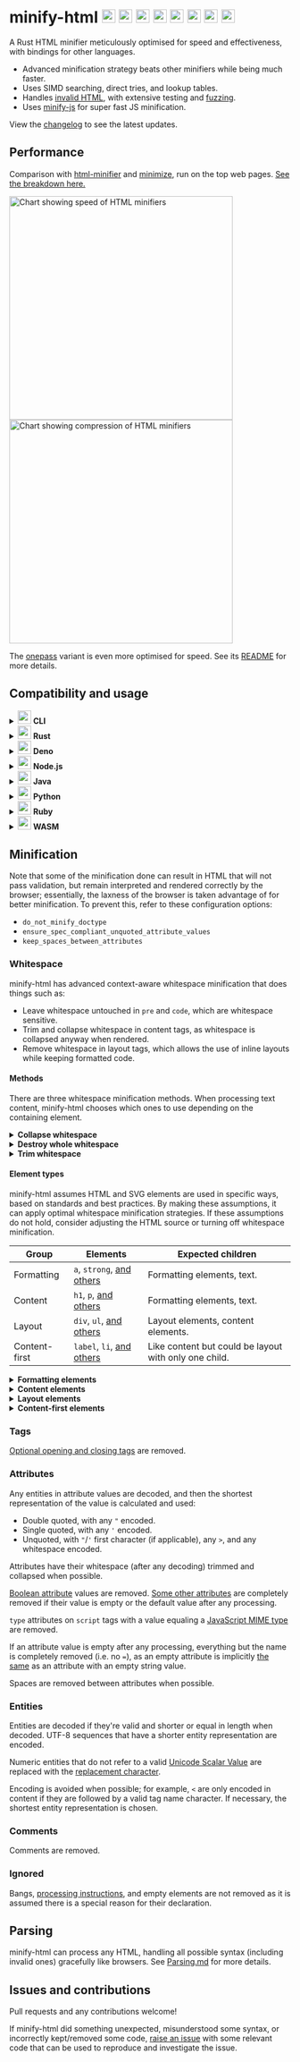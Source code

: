 <h1>
minify-html
<img width="24" src="https://wilsonl.in/minify-html/icon/cli.png">
<img width="24" src="https://wilsonl.in/minify-html/icon/deno.png">
<img width="24" src="https://wilsonl.in/minify-html/icon/java.png">
<img width="24" src="https://wilsonl.in/minify-html/icon/nodejs.png">
<img width="24" src="https://wilsonl.in/minify-html/icon/python.png">
<img width="24" src="https://wilsonl.in/minify-html/icon/ruby.png">
<img width="24" src="https://wilsonl.in/minify-html/icon/rust.png">
<img width="24" src="https://wilsonl.in/minify-html/icon/wasm.png">
</h1>

A Rust HTML minifier meticulously optimised for speed and effectiveness, with bindings for other languages.

- Advanced minification strategy beats other minifiers while being much faster.
- Uses SIMD searching, direct tries, and lookup tables.
- Handles [invalid HTML](./notes/Parsing.md), with extensive testing and [fuzzing](./fuzz).
- Uses [minify-js](https://github.com/wilsonzlin/minify-js) for super fast JS minification.

View the [changelog](./CHANGELOG.md) to see the latest updates.

## Performance

Comparison with [html-minifier](https://github.com/kangax/html-minifier) and [minimize](https://github.com/Swaagie/minimize), run on the top web pages. [See the breakdown here.](./bench)

<img width="400" alt="Chart showing speed of HTML minifiers" src="https://wilsonl.in/minify-html/bench/0.9.1/core/average-speeds.png"><img width="400" alt="Chart showing compression of HTML minifiers" src="https://wilsonl.in/minify-html/bench/0.9.1/core/average-sizes.png">

The [onepass](https://github.com/wilsonzlin/minify-html/tree/master/rust/onepass) variant is even more optimised for speed. See its [README](https://github.com/wilsonzlin/minify-html/tree/master/rust/onepass) for more details.

## Compatibility and usage

<details>
<summary><img width="24" src="https://wilsonl.in/minify-html/icon/cli.png"> <strong>CLI</strong></summary>

Precompiled binaries are available for Linux, macOS, and Windows.

### Get

[Linux x64](https://wilsonl.in/minify-html/bin/0.9.1-linux-x86_64) |
[Linux ARM64](https://wilsonl.in/minify-html/bin/0.9.1-linux-arm64) |
[macOS x64](https://wilsonl.in/minify-html/bin/0.9.1-macos-x86_64) |
[macOS ARM64](https://wilsonl.in/minify-html/bin/0.9.1-macos-arm64) |
[Windows x64](https://wilsonl.in/minify-html/bin/0.9.1-windows-x86_64.exe)

### Use

Use the `--help` argument for more details.

```bash
minify-html --output /path/to/output.min.html --keep-closing-tags --minify-css /path/to/src.html
```

</details>

<details>
<summary><img width="24" src="https://wilsonl.in/minify-html/icon/rust.png"> <strong>Rust</strong></summary>

### Get

```toml
[dependencies]
minify-html = "0.9.1"
```

### Use

Check out the [docs](https://docs.rs/minify-html) for API and usage examples.

</details>

<details>
<summary><img width="24" src="https://wilsonl.in/minify-html/icon/deno.png"> <strong>Deno</strong></summary>

- Package: https://wilsonl.in/minify-html/deno/0.9.1/index.js
- Binding: [WASM](https://webassembly.org/)
- Platforms: All

### Use

```ts
import init, {minify} from "https://wilsonl.in/minify-html/deno/0.9.1/index.js";

const encoder = new TextEncoder();
const decoder = new TextDecoder();

await init();

const minified = decoder.decode(minify(encoder.encode("<p>  Hello, world!  </p>"), { keep_spaces_between_attributes: true, keep_comments: true }));
```

All [`Cfg` fields](https://docs.rs/minify-html/latest/minify_html/struct.Cfg.html) are available as snake_case properties on the object provided as the second argument; if any are not set, they default to `false`.

</details>

<details>
<summary><img width="24" src="https://wilsonl.in/minify-html/icon/nodejs.png"> <strong>Node.js</strong></summary>

- Package: [@minify-html/node](https://www.npmjs.com/package/@minify-html/node)
- Binding: [Neon](https://github.com/neon-bindings/neon)
- Platforms: Linux (ARM64 and x64), macOS (ARM64 and x64), Windows (x64); Node.js 8.6.0 and higher

### Get

Using npm:

```bash
npm i @minify-html/node
```

Using Yarn:

```bash
yarn add @minify-html/node
```

### Use

TypeScript definitions are available.

```ts
import * as minifyHtml from "@minify-html/node";
// Or `const minifyHtml = require("@minify-html/node")` if not using TS/ESM.

const minified = minifyHtml.minify("<p>  Hello, world!  </p>", { keep_spaces_between_attributes: true, keep_comments: true });
```

All [`Cfg` fields](https://docs.rs/minify-html/latest/minify_html/struct.Cfg.html) are available as snake_case properties on the object provided as the second argument; if any are not set, they default to `false`.

</details>

<details>
<summary><img width="24" src="https://wilsonl.in/minify-html/icon/java.png"> <strong>Java</strong></summary>

- Package: [in.wilsonl.minifyhtml](https://search.maven.org/artifact/in.wilsonl.minifyhtml/minify-html)
- Binding: [JNI](https://github.com/jni-rs/jni-rs)
- Platforms: Linux, macOS, Windows; Java 7 and higher

### Get

Add as a Maven dependency:

```xml
<dependency>
  <groupId>in.wilsonl.minifyhtml</groupId>
  <artifactId>minify-html</artifactId>
  <version>0.9.1</version>
</dependency>
```

### Use

```java
import in.wilsonl.minifyhtml.Configuration;
import in.wilsonl.minifyhtml.MinifyHtml;

Configuration cfg = new Configuration.Builder()
    .setKeepHtmlAndHeadOpeningTags(true)
    .setMinifyCss(true)
    .build();

String minified = MinifyHtml.minify("<p>  Hello, world!  </p>", cfg);
```

All [`Cfg` fields](https://docs.rs/minify-html/latest/minify_html/struct.Cfg.html) are available as camelCase setter methods on the `Builder`; if any are not set, they default to `false`.

</details>

<details>
<summary><img width="24" src="https://wilsonl.in/minify-html/icon/python.png"> <strong>Python</strong></summary>

- Package: [minify-html](https://pypi.org/project/minify-html)
- Binding: [PyO3](https://github.com/PyO3/pyo3)
- Platforms: Linux (ARM64 and x64), macOS (ARM64 and x64), Windows (x64); Python 3.8 to 3.10

### Get

Add the PyPI project as a dependency and install it using `pip` or `pipenv`.

### Use

```python
import minify_html

minified = minify_html.minify("<p>  Hello, world!  </p>", minify_js=True, remove_processing_instructions=True)
```

All [`Cfg` fields](https://docs.rs/minify-html/latest/minify_html/struct.Cfg.html) are available as Python keyword arguments; if any are omitted, they default to `False`.

</details>

<details>
<summary><img width="24" src="https://wilsonl.in/minify-html/icon/ruby.png"> <strong>Ruby</strong></summary>

- Package: [minify_html](https://rubygems.org/gems/minify_html)
- Binding: [Rutie](https://github.com/danielpclark/rutie)
- Platforms: Linux, macOS; Ruby 2.5 and higher

### Get

Add the library as a dependency to `Gemfile` or `*.gemspec`.

### Use

```ruby
require 'minify_html'

print MinifyHtml.minify("<p>  Hello, world!  </p>", { :keep_spaces_between_attributes => true, :minify_js => true })
```

All [`Cfg` fields](https://docs.rs/minify-html/latest/minify_html/struct.Cfg.html) are available; if any are omitted, they default to `false`.

</details>

<details>
<summary><img width="24" src="https://wilsonl.in/minify-html/icon/wasm.png"> <strong>WASM</strong></summary>

- Package: [@minify-html/wasm](https://npmjs.org/package/@minify-html/wasm)
- Binding: [WASM](https://webassembly.org/)
- Platforms: All

A bundler may be required to use the WebAssembly module, see [this](https://rustwasm.github.io/wasm-bindgen/reference/deployment.html#bundlers) for more details.

### Use

```ts
import init, {minify} from "@minify-html/wasm";

const encoder = new TextEncoder();
const decoder = new TextDecoder();

await init();

const minified = decoder.decode(minify(encoder.encode("<p>  Hello, world!  </p>"), { keep_spaces_between_attributes: true, keep_comments: true }));
```

All [`Cfg` fields](https://docs.rs/minify-html/latest/minify_html/struct.Cfg.html) are available as snake_case properties on the object provided as the second argument; if any are not set, they default to `false`.

</details>

## Minification

Note that some of the minification done can result in HTML that will not pass validation, but remain interpreted and rendered correctly by the browser; essentially, the laxness of the browser is taken advantage of for better minification. To prevent this, refer to these configuration options:

- `do_not_minify_doctype`
- `ensure_spec_compliant_unquoted_attribute_values`
- `keep_spaces_between_attributes`

### Whitespace

minify-html has advanced context-aware whitespace minification that does things such as:

- Leave whitespace untouched in `pre` and `code`, which are whitespace sensitive.
- Trim and collapse whitespace in content tags, as whitespace is collapsed anyway when rendered.
- Remove whitespace in layout tags, which allows the use of inline layouts while keeping formatted code.

#### Methods

There are three whitespace minification methods. When processing text content, minify-html chooses which ones to use depending on the containing element.

<details>
<summary><strong>Collapse whitespace</strong></summary>

> **Applies to:** any element except [whitespace sensitive](./src/spec/tag/whitespace.rs) elements.

Reduce a sequence of whitespace characters in text nodes to a single space (U+0020).

<table><thead><tr><th>Before<th>After<tbody><tr><td>

```html
<p>↵
··The·quick·brown·fox↵
··jumps·over·the·lazy↵
··dog.↵
</p>
```

<td>

```html
<p>·The·quick·brown·fox·jumps·over·the·lazy·dog.·</p>
```

</table>
</details>

<details>
<summary><strong>Destroy whole whitespace</strong></summary>

> **Applies to:** any element except [whitespace sensitive](./src/spec/tag/whitespace.rs), [content](src/spec/tag/whitespace.rs), [content-first](./src/spec/tag/whitespace.rs), and [formatting](./src/spec/tag/whitespace.rs) elements.

Remove any text nodes between tags that only consist of whitespace characters.

<table><thead><tr><th>Before<th>After<tbody><tr><td>

```html
<ul>↵
··<li>A</li>↵
··<li>B</li>↵
··<li>C</li>↵
</ul>
```

<td>

```html
<ul>↵
··<li>A</li><li>B</li><li>C</li>↵
</ul>
```

</table>
</details>

<details>
<summary><strong>Trim whitespace</strong></summary>

> **Applies to:** any element except [whitespace sensitive](./src/spec/tag/whitespace.rs) and [formatting](./src/spec/tag/whitespace.rs) elements.

Remove any leading/trailing whitespace from any leading/trailing text nodes of a tag.

<table><thead><tr><th>Before<th>After<tbody><tr><td>

```html
<p>↵
··Hey,·I·<em>just</em>·found↵
··out·about·this·<strong>cool</strong>·website!↵
··<sup>[1]</sup>↵
</p>
```

<td>

```html
<p>Hey,·I·<em>just</em>·found↵
··out·about·this·<strong>cool</strong>·website!↵
··<sup>[1]</sup></p>
```

</table>
</details>

#### Element types

minify-html assumes HTML and SVG elements are used in specific ways, based on standards and best practices. By making these assumptions, it can apply optimal whitespace minification strategies. If these assumptions do not hold, consider adjusting the HTML source or turning off whitespace minification.

|Group|Elements|Expected children|
|---|---|---|
|Formatting|`a`, `strong`, [and others](./rust/common/spec/tag/whitespace.rs)|Formatting elements, text.|
|Content|`h1`, `p`, [and others](rust/common/spec/tag/whitespace.rs)|Formatting elements, text.|
|Layout|`div`, `ul`, [and others](./rust/common/spec/tag/whitespace.rs)|Layout elements, content elements.|
|Content-first|`label`, `li`, [and others](./rust/common/spec/tag/whitespace.rs)|Like content but could be layout with only one child.|

<details>
<summary><strong>Formatting elements</strong></summary>

> Whitespace is collapsed.

Formatting elements are usually inline elements that wrap around part of some text in a content element, so its whitespace isn't trimmed as they're probably part of the content.

</details>

<details>
<summary><strong>Content elements</strong></summary>

> Whitespace is trimmed and collapsed.

Content elements usually represent a contiguous and complete unit of content such as a paragraph. As such, whitespace is significant but sequences of them are most likely due to formatting.

###### Before

```html
<p>↵
··Hey,·I·<em>just</em>·found↵
··out·about·this·<strong>cool</strong>·website!↵
··<sup>[1]</sup>↵
</p>
```

###### After

```html
<p>Hey,·I·<em>just</em>·found·out·about·this·<strong>cool</strong>·website!·<sup>[1]</sup></p>
```

</details>

<details>
<summary><strong>Layout elements</strong></summary>

> Whitespace is trimmed and collapsed. Whole whitespace is removed.

These elements should only contain other elements and no text. This makes it possible to remove whole whitespace, which is useful when using `display: inline-block` so that whitespace between elements (e.g. indentation) does not alter layout and styling.

###### Before

```html
<ul>↵
··<li>A</li>↵
··<li>B</li>↵
··<li>C</li>↵
</ul>
```

###### After

```html
<ul><li>A</li><li>B</li><li>C</li></ul>
```

</details>

<details>
<summary><strong>Content-first elements</strong></summary>

> Whitespace is trimmed and collapsed.

These elements are usually like content elements but are occasionally used like a layout element with one child. Whole whitespace is not removed as it might contain content, but this is OK for using as layout as there is only one child and whitespace is trimmed.

###### Before

```html
<li>↵
··<article>↵
····<section></section>↵
····<section></section>↵
··</article>↵
</li>
```

###### After

```html
<li><article><section></section><section></section></article></li>
```

</details>

### Tags

[Optional opening and closing tags](https://html.spec.whatwg.org/multipage/syntax.html#syntax-tag-omission) are removed.

### Attributes

Any entities in attribute values are decoded, and then the shortest representation of the value is calculated and used:

- Double quoted, with any `"` encoded.
- Single quoted, with any `'` encoded.
- Unquoted, with `"`/`'` first character (if applicable), any `>`, and any whitespace encoded.

Attributes have their whitespace (after any decoding) trimmed and collapsed when possible.

[Boolean attribute](https://github.com/wilsonzlin/html-data) values are removed.
[Some other attributes](https://github.com/wilsonzlin/html-data) are completely removed if their value is empty or the default value after any processing.

`type` attributes on `script` tags with a value equaling a [JavaScript MIME type](https://mimesniff.spec.whatwg.org/#javascript-mime-type) are removed.

If an attribute value is empty after any processing, everything but the name is completely removed (i.e. no `=`), as an empty attribute is implicitly [the same](https://html.spec.whatwg.org/multipage/syntax.html#attributes-2) as an attribute with an empty string value.

Spaces are removed between attributes when possible.

### Entities

Entities are decoded if they're valid and shorter or equal in length when decoded. UTF-8 sequences that have a shorter entity representation are encoded.

Numeric entities that do not refer to a valid [Unicode Scalar Value](https://www.unicode.org/glossary/#unicode_scalar_value) are replaced with the [replacement character](https://en.wikipedia.org/wiki/Specials_(Unicode_block)#Replacement_character).

Encoding is avoided when possible; for example, `<` are only encoded in content if they are followed by a valid tag name character.
If necessary, the shortest entity representation is chosen.

### Comments

Comments are removed.

### Ignored

Bangs, [processing instructions](https://en.wikipedia.org/wiki/Processing_Instruction), and empty elements are not removed as it is assumed there is a special reason for their declaration.

## Parsing

minify-html can process any HTML, handling all possible syntax (including invalid ones) gracefully like browsers. See [Parsing.md](./notes/Parsing.md) for more details.

## Issues and contributions

Pull requests and any contributions welcome!

If minify-html did something unexpected, misunderstood some syntax, or incorrectly kept/removed some code, [raise an issue](https://github.com/wilsonzlin/minify-html/issues) with some relevant code that can be used to reproduce and investigate the issue.
